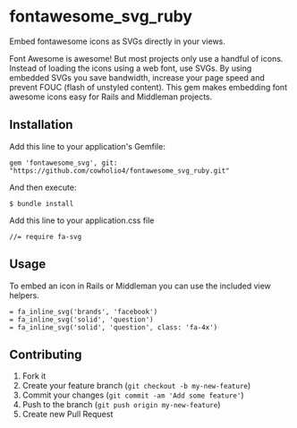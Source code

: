 # fontawesome_svg_ruby 

Embed fontawesome icons as SVGs directly in your views.

Font Awesome is awesome! But most projects only use a handful of icons. Instead of loading the icons using a web font, use SVGs. By using embedded SVGs you save bandwidth, increase your page speed and prevent FOUC (flash of unstyled content). This gem makes embedding font awesome icons easy for Rails and Middleman projects.

## Installation

Add this line to your application's Gemfile:

    gem 'fontawesome_svg', git: "https://github.com/cowholio4/fontawesome_svg_ruby.git" 

And then execute:

    $ bundle install

Add this line to your application.css file

    //= require fa-svg


## Usage

To embed an icon in Rails or Middleman you can use the included view helpers.

    = fa_inline_svg('brands', 'facebook')
    = fa_inline_svg('solid', 'question')
    = fa_inline_svg('solid', 'question', class: 'fa-4x')


## Contributing

1. Fork it
2. Create your feature branch (`git checkout -b my-new-feature`)
3. Commit your changes (`git commit -am 'Add some feature'`)
4. Push to the branch (`git push origin my-new-feature`)
5. Create new Pull Request

